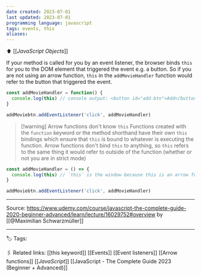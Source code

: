 ```yaml
---
date created: 2023-07-01
last updated: 2023-07-01
programming language: javascript
tags: events, this
aliases: 
---
```

⬆ [[_JavaScript Objects_]]

If your method is called for you by an event listener, the browser binds `this` for you to the DOM element that triggered the event e.g. a button. So if you are not using an arrow function, `this` in the `addMovieHandler` function would refer to the button that triggered the event.
```js
const addMovieHandler = function() {
  console.log(this) // console output: <button id="add-btn">Add</button>
}

addMoviebtn.addEventListener('click', addMovieHandler) 
```

>[!warning] Arrow functions don't know `this`
>Functions created with the `function` keyword or the method shorthand have their own `this` bindings which ensure that `this` is bound to whatever is executing the function. Arrow functions don't bind `this` to anything, so `this` refers to the same thing it would refer to outside of the function (whether  or not you are in strict mode)

```js
const addMovieHandler = () => {
  console.log(this) // `this` is the window because this is an arrow function
}

addMoviebtn.addEventListener('click', addMovieHandler) 
```


---

Source: https://www.udemy.com/course/javascript-the-complete-guide-2020-beginner-advanced/learn/lecture/16029752#overview by [[@Maximilian Schwarzmüller]]

---
🏷 Tags: 

🖇 Related links:
[[this keyword]]
[[Events]]
[[Event listeners]]
[[Arrow functions]]
[[_JavaScript_]]
[[JavaScript - The Complete Guide 2023 (Beginner + Advanced)]]

